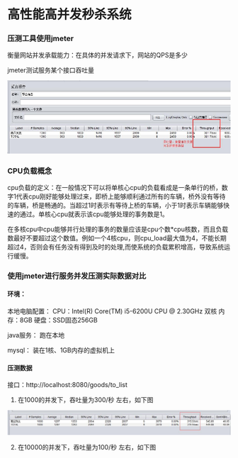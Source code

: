 # 高性能高并发秒杀系统

### 压测工具使用jmeter

衡量网站并发承载能力：在具体的并发请求下，网站的QPS是多少

jmeter测试服务某个接口吞吐量

![jmeter测试服务某个接口吞吐量](pictures/jmeter-picture1.jpg)

### CPU负载概念
cpu负载的定义：在一般情况下可以将单核心cpu的负载看成是一条单行的桥，数字1代表cpu刚好能够处理过来，即桥上能够顺利通过所有的车辆，桥外没有等待的车辆，桥是畅通的。当超过1时表示有等待上桥的车辆，小于1时表示车辆能够快速的通过。单核心cpu就表示该cpu能够处理的事务数是1。

在多核cpu中cpu能够并行处理的事务的数量应该是cpu个数*cpu核数，而且负载数最好不要超过这个数值。例如一个4核cpu，则cpu_load最大值为4，不能长期超过4，否则会有任务没有得到及时的处理,而使系统的负载累积增高，导致系统运行缓慢。

### 使用jmeter进行服务并发压测实际数据对比

#### 环境：

本地电脑配置：
CPU：Intel(R) Core(TM) i5-6200U CPU @ 2.30GHz 双核
内存：8GB
硬盘：SSD固态256GB

java服务： 跑在本地

mysql： 装在1核、1GB内存的虚拟机上

#### 压测数据

接口：http://localhost:8080/goods/to_list

1. 在1000的并发下，吞吐量为300/秒 左右，如下图

![1000的并发下，吞吐量](pictures/jmeter-picture2.jpg)

2. 在10000的并发下，吞吐量为100/秒 左右，如下图
